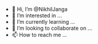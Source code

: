 - 👋 Hi, I’m @NikhilJanga
- 👀 I’m interested in ...
- 🌱 I’m currently learning ...
- 💞️ I’m looking to collaborate on ...
- 📫 How to reach me ...

<!---
NikhilJanga/NikhilJanga is a ✨ special ✨ repository because its `README.md` (this file) appears on your GitHub profile.
You can click the Preview link to take a look at your changes.
--->
